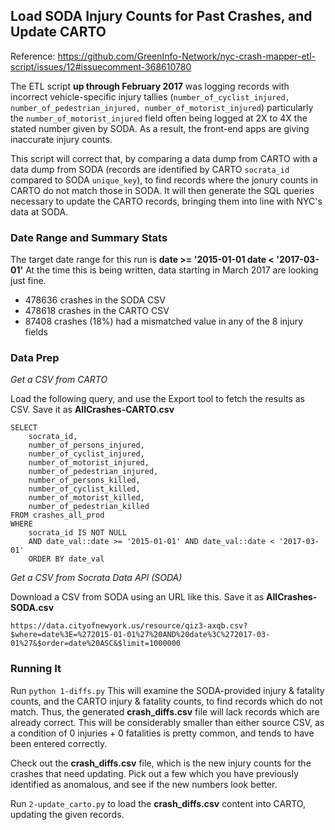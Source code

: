 ## Load SODA Injury Counts for Past Crashes, and Update CARTO

Reference: https://github.com/GreenInfo-Network/nyc-crash-mapper-etl-script/issues/12#issuecomment-368610780

The ETL script **up through February 2017** was logging records with incorrect vehicle-specific injury tallies (`number_of_cyclist_injured, number_of_pedestrian_injured, number_of_motorist_injured`) particularly the `number_of_motorist_injured` field often being logged at 2X to 4X the stated number given by SODA. As a result, the front-end apps are giving inaccurate injury counts.

This script will correct that, by comparing a data dump from CARTO with a data dump from SODA (records are identified by CARTO `socrata_id` compared to SODA `unique_key`), to find records where the jonury counts in CARTO do not match those in SODA. It will then generate the SQL queries necessary to update the CARTO records, bringing them into line with NYC's data at SODA.

### Date Range and Summary Stats

The target date range for this run is **date >= '2015-01-01 date < '2017-03-01'** At the time this is being written, data starting in March 2017 are looking just fine.

* 478636 crashes in the SODA CSV
* 478618 crashes in the CARTO CSV
* 87408 crashes (18%) had a mismatched value in any of the 8 injury fields


### Data Prep

*Get a CSV from CARTO*

Load the following query, and use the Export tool to fetch the results as CSV. Save it as **AllCrashes-CARTO.csv**

```
SELECT
    socrata_id,
    number_of_persons_injured,
    number_of_cyclist_injured,
    number_of_motorist_injured,
    number_of_pedestrian_injured,
    number_of_persons_killed,
    number_of_cyclist_killed,
    number_of_motorist_killed,
    number_of_pedestrian_killed
FROM crashes_all_prod
WHERE
    socrata_id IS NOT NULL
    AND date_val::date >= '2015-01-01' AND date_val::date < '2017-03-01'
    ORDER BY date_val
```

*Get a CSV from Socrata Data API (SODA)*

Download a CSV from SODA using an URL like this. Save it as **AllCrashes-SODA.csv**

```
https://data.cityofnewyork.us/resource/qiz3-axqb.csv?$where=date%3E=%272015-01-01%27%20AND%20date%3C%272017-03-01%27&$order=date%20ASC&$limit=1000000
```


### Running It

Run `python 1-diffs.py` This will examine the SODA-provided injury & fatality counts, and the CARTO injury & fatality counts, to find records which do not match. Thus, the generated **crash_diffs.csv** file will lack records which are already correct. This will be considerably smaller than either source CSV, as a condition of 0 injuries + 0 fatalities is pretty common, and tends to have been entered correctly.

Check out the **crash_diffs.csv** file, which is the new injury counts for the crashes that need updating. Pick out a few which you have previously identified as anomalous, and see if the new numbers look better.

Run `2-update_carto.py` to load the **crash_diffs.csv** content into CARTO, updating the given records.
